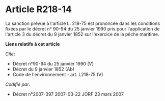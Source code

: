 # Article R218-14

La sanction prévue à l'article L. 218-75 est prononcée dans les conditions fixées par le décret n° 90-94 du 25 janvier 1990
pris pour l'application de l'article 3 du décret du 9 janvier 1852 sur l'exercice de la pêche maritime.

**Liens relatifs à cet article**

_Cite_:

  - Décret n°90-94 du 25 janvier 1990 (V)
  - Décret du 9 janvier 1852 (Ab)
  - Code de l'environnement - art. L218-75 (V)

_Codifié par_:

  - Décret n°2007-397 2007-03-22 JORF 23 mars 2007
